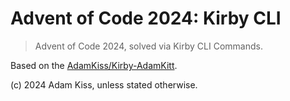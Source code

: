 # Advent of Code 2024: Kirby CLI

> Advent of Code 2024, solved via Kirby CLI Commands.

Based on the [AdamKiss/Kirby-AdamKitt](https://github.com/adamkiss/kirby-adamkitt).

(c) 2024 Adam Kiss, unless stated otherwise.
